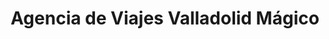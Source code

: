 ---
title: "Agencia de Viajes Valladolid Mágico"
url: /valladolid/agencia-de-viajes-valladolid-magico/
shop: agencia de viajes
---